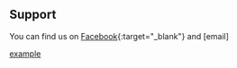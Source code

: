 

## Support
You can find us on [Facebook](https://www.facebook.com/dmytro.matviiv){:target="_blank"} and [email]

<a href="http://example.com/" target="_blank">example</a>
